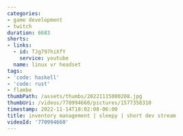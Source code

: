 ```yaml
---
categories:
- game development
- twitch
duration: 6683
shorts:
- links:
  - id: TJg797hiXfY
    service: youtube
  name: linux vr headset
tags:
- 'code: haskell'
- 'code: rust'
- flambe
thumbPath: /assets/thumbs/20221115000208.jpg
thumbUri: /videos/770994660/pictures/1577358310
timestamp: 2022-11-14T18:02:08-06:00
title: inventory management | sleepy | short dev stream
videoId: '770994660'
---
```

